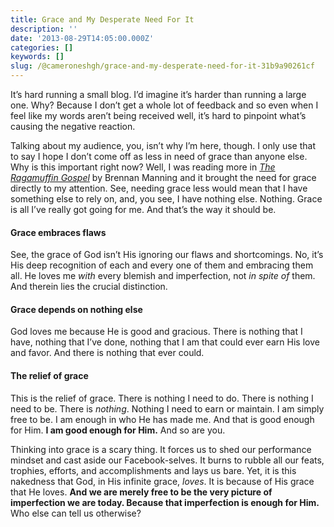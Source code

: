 ```yaml
---
title: Grace and My Desperate Need For It
description: ''
date: '2013-08-29T14:05:00.000Z'
categories: []
keywords: []
slug: /@cameroneshgh/grace-and-my-desperate-need-for-it-31b9a90261cf
---
```


It’s hard running a small blog. I’d imagine it’s harder than running a large one. Why? Because I don’t get a whole lot of feedback and so even when I feel like my words aren’t being received well, it’s hard to pinpoint what’s causing the negative reaction.

Talking about my audience, you, isn’t why I’m here, though. I only use that to say I hope I don’t come off as less in need of grace than anyone else. Why is this important right now? Well, I was reading more in [_The Ragamuffin Gospel_](http://www.amazon.com/The-Ragamuffin-Gospel-Bedraggled-Beat-Up/dp/1590525027/ref=pd_sim_b_1/182-8096308-2219225) by Brennan Manning and it brought the need for grace directly to my attention. See, needing grace less would mean that I have something else to rely on, and, you see, I have nothing else. Nothing. Grace is all I’ve really got going for me. And that’s the way it should be.

#### Grace embraces flaws

See, the grace of God isn’t His ignoring our flaws and shortcomings. No, it’s His deep recognition of each and every one of them and embracing them all. He loves me _with_ every blemish and imperfection, not _in spite of_ them. And therein lies the crucial distinction.

#### Grace depends on nothing else

God loves me because He is good and gracious. There is nothing that I have, nothing that I’ve done, nothing that I am that could ever earn His love and favor. And there is nothing that ever could.

#### The relief of grace

This is the relief of grace. There is nothing I need to do. There is nothing I need to be. There is _nothing_. Nothing I need to earn or maintain. I am simply free to be. I am enough in who He has made me. And that is good enough for Him. **I am good enough for Him.** And so are you.

Thinking into grace is a scary thing. It forces us to shed our performance mindset and cast aside our Facebook-selves. It burns to rubble all our feats, trophies, efforts, and accomplishments and lays us bare. Yet, it is this nakedness that God, in His infinite grace, _loves_. It is because of His grace that He loves. **And we are merely free to be the very picture of imperfection we are today. Because that imperfection is enough for Him.** Who else can tell us otherwise?